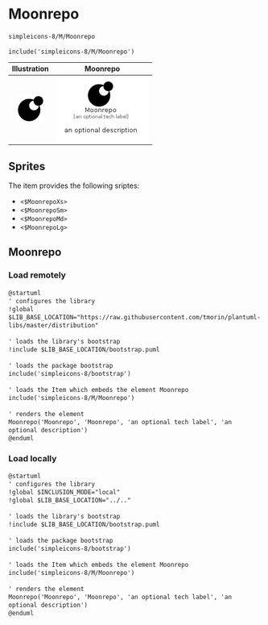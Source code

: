 # Moonrepo


```text
simpleicons-8/M/Moonrepo
```

```text
include('simpleicons-8/M/Moonrepo')
```



| Illustration | Moonrepo |
| :---: | :---: |
| ![illustration for Illustration](../../simpleicons-8/M/Moonrepo.png) | ![illustration for Moonrepo](../../simpleicons-8/M/Moonrepo.Local.png) |



## Sprites
The item provides the following sriptes:

- `<$MoonrepoXs>`
- `<$MoonrepoSm>`
- `<$MoonrepoMd>`
- `<$MoonrepoLg>`





## Moonrepo

### Load remotely
```plantuml
@startuml
' configures the library
!global $LIB_BASE_LOCATION="https://raw.githubusercontent.com/tmorin/plantuml-libs/master/distribution"

' loads the library's bootstrap
!include $LIB_BASE_LOCATION/bootstrap.puml

' loads the package bootstrap
include('simpleicons-8/bootstrap')

' loads the Item which embeds the element Moonrepo
include('simpleicons-8/M/Moonrepo')

' renders the element
Moonrepo('Moonrepo', 'Moonrepo', 'an optional tech label', 'an optional description')
@enduml
```

### Load locally
```plantuml
@startuml
' configures the library
!global $INCLUSION_MODE="local"
!global $LIB_BASE_LOCATION="../.."

' loads the library's bootstrap
!include $LIB_BASE_LOCATION/bootstrap.puml

' loads the package bootstrap
include('simpleicons-8/bootstrap')

' loads the Item which embeds the element Moonrepo
include('simpleicons-8/M/Moonrepo')

' renders the element
Moonrepo('Moonrepo', 'Moonrepo', 'an optional tech label', 'an optional description')
@enduml
```

